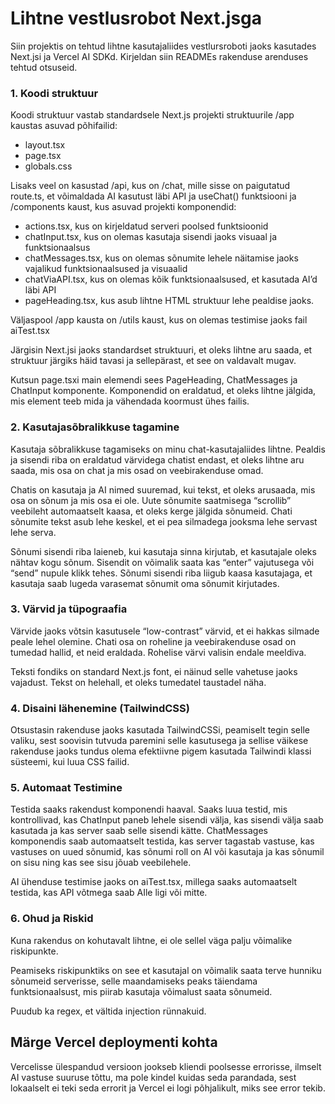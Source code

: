 # Lihtne vestlusrobot Next.jsga

Siin projektis on tehtud lihtne kasutajaliides vestlursroboti jaoks kasutades Next.jsi ja Vercel AI SDKd.
Kirjeldan siin READMEs rakenduse arenduses tehtud otsuseid.

### 1. Koodi struktuur

Koodi struktuur vastab standardsele Next.js projekti struktuurile
 /app kaustas asuvad põhifailid:
- layout.tsx 
- page.tsx 
- globals.css

 Lisaks veel on kasustad /api, kus on /chat, mille sisse on paigutatud route.ts, et võimaldada AI kasutust läbi API ja useChat() funktsiooni ja /components kaust, kus asuvad projekti komponendid:

- actions.tsx, kus on kirjeldatud serveri poolsed funktsioonid
- chatInput.tsx, kus on olemas kasutaja sisendi jaoks visuaal ja funktsionaalsus
- chatMessages.tsx, kus on olemas sõnumite lehele näitamise jaoks vajalikud funktsionaalsused ja visuaalid
- chatViaAPI.tsx, kus on olemas kõik funktsionaalsused, et kasutada AI’d läbi API
- pageHeading.tsx, kus asub lihtne HTML struktuur lehe pealdise jaoks.

Väljaspool /app kausta on /utils kaust, kus on olemas testimise jaoks fail aiTest.tsx

Järgisin Next.jsi jaoks standardset struktuuri, et oleks lihtne aru saada, et struktuur järgiks häid tavasi ja sellepärast, et see on valdavalt mugav.

Kutsun page.tsxi main elemendi sees PageHeading, ChatMessages ja ChatInput komponente. Komponendid on eraldatud, et oleks lihtne jälgida, mis element teeb mida ja vähendada koormust ühes failis.

 ### 2. Kasutajasõbralikkuse tagamine

Kasutaja sõbralikkuse tagamiseks on minu chat-kasutajaliides lihtne. Pealdis ja sisendi riba on eraldatud värvidega chatist endast, et oleks lihtne aru saada, mis osa on chat ja mis osad on veebirakenduse omad.

Chatis on kasutaja ja AI nimed suuremad, kui tekst, et oleks arusaada, mis osa on sõnum ja mis osa ei ole. Uute sõnumite saatmisega “scrollib” veebileht automaatselt kaasa, et oleks kerge jälgida sõnumeid. Chati sõnumite tekst asub lehe keskel, et ei pea silmadega jooksma lehe servast lehe serva.

Sõnumi sisendi riba laieneb, kui kasutaja sinna kirjutab, et kasutajale oleks nähtav kogu sõnum. Sisendit on võimalik saata kas “enter” vajutusega või “send” nupule klikk tehes. Sõnumi sisendi riba liigub kaasa kasutajaga, et kasutaja saab lugeda varasemat sõnumit oma sõnumit kirjutades.

### 3. Värvid ja tüpograafia

Värvide jaoks võtsin kasutusele “low-contrast” värvid, et ei hakkas silmade peale lehel olemine. Chati osa on roheline ja veebirakenduse osad on tumedad hallid, et neid eraldada. Rohelise värvi valisin endale meeldiva.

Teksti fondiks on standard Next.js font, ei näinud selle vahetuse jaoks vajadust. Tekst on helehall, et oleks tumedatel taustadel näha.

### 4. Disaini lähenemine (TailwindCSS)

Otsustasin rakenduse jaoks kasutada TailwindCSSi, peamiselt tegin selle valiku, sest soovisin tutvuda paremini selle kasutusega ja sellise väikese rakenduse jaoks tundus olema efektiivne pigem kasutada Tailwindi klassi süsteemi, kui luua CSS failid.

### 5. Automaat Testimine

Testida saaks rakendust komponendi haaval. Saaks luua testid, mis kontrollivad, kas ChatInput paneb lehele sisendi välja, kas sisendi välja saab kasutada ja kas server saab selle sisendi kätte. ChatMessages komponendis saab automaatselt testida, kas server tagastab vastuse, kas vastuses on uued sõnumid, kas sõnumi roll on AI või kasutaja ja kas sõnumil on sisu ning kas see sisu jõuab veebilehele.

AI ühenduse testimise jaoks on aiTest.tsx, millega saaks automaatselt testida, kas API võtmega saab AIle ligi või mitte.

### 6. Ohud ja Riskid

Kuna rakendus on kohutavalt lihtne, ei ole sellel väga palju võimalike riskipunkte. 

Peamiseks riskipunktiks on see et kasutajal on võimalik saata terve hunniku sõnumeid serverisse, selle maandamiseks peaks täiendama funktsionaalsust, mis piirab kasutaja võimalust saata sõnumeid.

Puudub ka regex, et vältida injection rünnakuid.

## Märge Vercel deploymenti kohta

Vercelisse ülespandud versioon jookseb kliendi poolsesse errorisse, ilmselt AI vastuse suuruse tõttu, ma pole kindel kuidas seda parandada, sest lokaalselt ei teki seda errorit ja Vercel ei logi põhjalikult, miks see error tekib.


